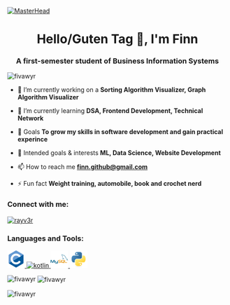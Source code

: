 
[![MasterHead](https://camo.githubusercontent.com/c4a36e4d785abf0d18994460af182ce55df8155200dfe51bb0c9ea3b00cf194c/68747470733a2f2f696e646f616e616c79746963612e636f6d2f7374617469632f696d616765732f62616e6e6572722e676966)]()
<h1 align="center">Hello/Guten Tag 👋, I'm Finn</h1>
<h3 align="center">A first-semester student of Business Information Systems</h3>


<p align="left"> <img src="https://komarev.com/ghpvc/?username=fivawyr&label=Profile%20views&color=0e75b6&style=flat" alt="fivawyr" /> </p>

- 🔭 I’m currently working on a **Sorting Algorithm Visualizer, Graph Algorithm Visualizer**

- 🌱 I’m currently learning **DSA, Frontend Development, Technical Network**

- 🤝 Goals **To grow my skills in software development and gain practical experince**

- :rocket: Intended goals & interests **ML, Data Science, Website Development**


- 📫 How to reach me **finn.github@gmail.com**

- ⚡ Fun fact **Weight training, automobile, book and crochet nerd**

<h3 align="left">Connect with me:</h3>
<p align="left">
<a href="https://discord.gg/rayv3r" target="blank"><img align="center" src="https://raw.githubusercontent.com/rahuldkjain/github-profile-readme-generator/master/src/images/icons/Social/discord.svg" alt="rayv3r" height="30" width="40" /></a>
</p>

<h3 align="left">Languages and Tools:</h3>
<p align="left"> <a href="https://www.cprogramming.com/" target="_blank" rel="noreferrer"> <img src="https://raw.githubusercontent.com/devicons/devicon/master/icons/c/c-original.svg" alt="c" width="40" height="40"/> </a> <a href="https://kotlinlang.org" target="_blank" rel="noreferrer"> <img src="https://www.vectorlogo.zone/logos/kotlinlang/kotlinlang-icon.svg" alt="kotlin" width="40" height="40"/> </a> <a href="https://www.mysql.com/" target="_blank" rel="noreferrer"> <img src="https://raw.githubusercontent.com/devicons/devicon/master/icons/mysql/mysql-original-wordmark.svg" alt="mysql" width="40" height="40"/> </a> <a href="https://www.python.org" target="_blank" rel="noreferrer"> <img src="https://raw.githubusercontent.com/devicons/devicon/master/icons/python/python-original.svg" alt="python" width="40" height="40"/> </a> </p>

<p><img align="left" src="https://github-readme-stats.vercel.app/api/top-langs?username=fivawyr&show_icons=true&locale=en&layout=compact" alt="fivawyr" /></p>

<p>&nbsp;<img align="center" src="https://github-readme-stats.vercel.app/api?username=fivawyr&show_icons=true&locale=en" alt="fivawyr" /></p>

<p><img align="center" src="https://github-readme-streak-stats.herokuapp.com/?user=fivawyr&" alt="fivawyr" /></p>
